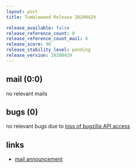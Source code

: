 ```yaml
---
layout: post
title: Tumbleweed Release 20200429

release_available: false
release_reference_count: 0
release_reference_count_mail: 0
release_score: 98
release_stability_level: pending
release_version: 20200429
---
```


## mail (0:0)

no relevant mails

## bugs (0)

<!--more-->

no relevant bugs due to [loss of bugzilla API access](https://bugzilla.opensuse.org/show_bug.cgi?id=1157722)



## links

- [mail announcement](https://lists.opensuse.org/opensuse-factory/2020-05/msg00005.html)

